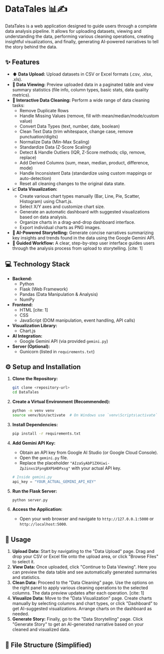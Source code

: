 # DataTales 📊✍️

DataTales is a web application designed to guide users through a complete data analysis pipeline. It allows for uploading datasets, viewing and understanding the data, performing various cleaning operations, creating insightful visualizations, and finally, generating AI-powered narratives to tell the story behind the data. 

## ✨ Features

* **⬆️ Data Upload:** Upload datasets in CSV or Excel formats (.csv, .xlsx, .xls).
* **👀 Data Viewing:** Preview uploaded data in a paginated table and view summary statistics (file info, column types, basic stats, data quality metrics).
* **🧹 Interactive Data Cleaning:** Perform a wide range of data cleaning tasks:
    * Remove Duplicate Rows
    * Handle Missing Values (remove, fill with mean/median/mode/custom value)
    * Convert Data Types (text, number, date, boolean)
    * Clean Text Data (trim whitespace, change case, remove punctuation/digits)
    * Normalize Data (Min-Max Scaling)
    * Standardize Data (Z-Score Scaling)
    * Detect & Handle Outliers (IQR, Z-Score methods; clip, remove, replace)
    * Add Derived Columns (sum, mean, median, product, difference, mode)
    * Handle Inconsistent Data (standardize using custom mappings or auto-detection)
    * Reset all cleaning changes to the original data state.
* **📈 Data Visualization:**
    * Create various chart types manually (Bar, Line, Pie, Scatter, Histogram) using Chart.js.
    * Select X/Y axes and customize chart size.
    * Generate an automatic dashboard with suggested visualizations based on data analysis.
    * Organize charts in a drag-and-drop dashboard interface.
    * Export individual charts as PNG images.
* **🤖 AI-Powered Storytelling:** Generate concise narratives summarizing key insights and trends found in the data using the Google Gemini API.
* **🧭 Guided Workflow:** A clear, step-by-step user interface guides users through the analysis process from upload to storytelling. [cite: 1]

## 💻 Technology Stack

* **Backend:**
    * Python
    * Flask (Web Framework)
    * Pandas (Data Manipulation & Analysis)
    * NumPy
* **Frontend:**
    * HTML [cite: 1]
    * CSS
    * JavaScript (DOM manipulation, event handling, API calls)
* **Visualization Library:**
    * Chart.js
* **AI Integration:**
    * Google Gemini API (via provided `gemini.py`)
* **Server (Optional):**
    * Gunicorn (listed in `requirements.txt`)

## ⚙️ Setup and Installation

1.  **Clone the Repository:**
    ```bash
    git clone <repository-url>
    cd DataTales
    ```
2.  **Create a Virtual Environment (Recommended):**
    ```bash
    python -m venv venv
    source venv/bin/activate  # On Windows use `venv\Scripts\activate`
    ```
3.  **Install Dependencies:**
    ```bash
    pip install -r requirements.txt
    ```
   
4.  **Add Gemini API Key:**
    * Obtain an API key from Google AI Studio (or Google Cloud Console).
    * Open the `gemini.py` file.
    * Replace the placeholder `"AIzaSyAbP1ZXHiwi-ZpJinxs1FpngBXPbHDPxsg"` with your actual API key.
    ```python
    # Inside gemini.py
    api_key = "YOUR_ACTUAL_GEMINI_API_KEY" 
    ```
5.  **Run the Flask Server:**
    ```bash
    python server.py
    ```
   
6.  **Access the Application:**
    * Open your web browser and navigate to `http://127.0.0.1:5000` or `http://localhost:5000`.

## 🚀 Usage

1.  **Upload Data:** Start by navigating to the "Data Upload" page. Drag and drop your CSV or Excel file onto the upload area, or click "Browse Files" to select it.
2.  **View Data:** Once uploaded, click "Continue to Data Viewing". Here you can preview the data table and see automatically generated summaries and statistics.
3.  **Clean Data:** Proceed to the "Data Cleaning" page. Use the options on the right panel to apply various cleaning operations to the selected columns. The data preview updates after each operation. [cite: 1]
4.  **Visualize Data:** Move to the "Data Visualization" page. Create charts manually by selecting columns and chart types, or click "Dashboard" to get AI-suggested visualizations. Arrange charts on the dashboard as needed.
5.  **Generate Story:** Finally, go to the "Data Storytelling" page. Click "Generate Story" to get an AI-generated narrative based on your cleaned and visualized data.

## 📁 File Structure (Simplified)